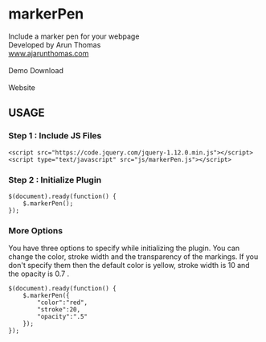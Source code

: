 # markerPen
Include a marker pen for your webpage
<br>
Developed by Arun Thomas
<br>
www.ajarunthomas.com
<br>
<br>
<a href="http://www.ajarunthomas.com/jquery/markerPen/demo/" target="_blank" style="text-decoration:none">Demo</a>
<a download href="http://www.ajarunthomas.com/files/markerPen.js" target="_blank" style="text-decoration:none">Download</a>
<br><br>
<a href="http://www.ajarunthomas.com/jquery/markerPen/" target="_blank" style="text-decoration:none">Website</a>
## USAGE
### Step 1 : Include JS Files
```
<script src="https://code.jquery.com/jquery-1.12.0.min.js"></script>
<script type="text/javascript" src="js/markerPen.js"></script>
```
### Step 2 : Initialize Plugin
```
$(document).ready(function() {
    $.markerPen();
});
```
### More Options
You have three options to specify while initializing the plugin. You can change the color, stroke width and the transparency of the markings. If you don't specify them then the default color is yellow, stroke width is 10 and the opacity is 0.7 .
```
$(document).ready(function() {
    $.markerPen({
        "color":"red",
        "stroke":20,
        "opacity":".5"
    });
});
```
